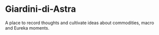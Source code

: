 # Giardini-di-Astra
A place to record thoughts and cultivate ideas about commodities, macro and Eureka moments.
